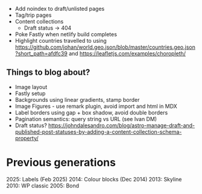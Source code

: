 - Add noindex to draft/unlisted pages
- Tag/trip pages
- Content collections
    - Draft status -> 404
- Poke Fastly when netlify build completes
- Highlight countries travelled to using https://github.com/johan/world.geo.json/blob/master/countries.geo.json?short_path=afdfc39 and https://leafletjs.com/examples/choropleth/


## Things to blog about?

- Image layout
- Fastly setup
- Backgrounds using linear gradients, stamp border
- Image Figures - use remark plugin, avoid import and html in MDX
- Label borders using gap + box shadow, avoid double borders
- Pagination semantics: query string vs URL (see Ivan DM)
- Draft status? https://johndalesandro.com/blog/astro-manage-draft-and-published-post-statuses-by-adding-a-content-collection-schema-property/


# Previous generations

2025: Labels (Feb 2025)
2014: Colour blocks (Dec 2014)
2013: Skyline
2010: WP classic
2005: Bond